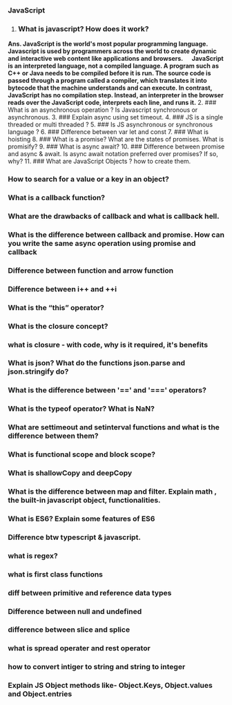 ### JavaScript

1. ### What is javascript? How does it work?
**Ans. JavaScript is the world's most popular programming language. Javascript is used by programmers across the world to create dynamic and interactive web content like applications and browsers.
     JavaScript is an interpreted language, not a compiled language. A program such as C++ or Java needs to be compiled before it is run. The source code is passed through a program called a compiler, which translates it into bytecode that the machine understands and can execute. In contrast, JavaScript has no compilation step. Instead, an interpreter in the browser reads over the JavaScript code, interprets each line, and runs it.**
2. ### What is an asynchronous operation ? Is Javascript synchronous or asynchronous. 
3. ### Explain async using set timeout.
4. ### JS is a single threaded or multi threaded ?
5. ### Is JS asynchronous or synchronous language ?
6. ### Difference between var let and const
7. ### What is hoisting 
8. ### What is a promise? What are the states of promises. What is promisify?
9. ### What is async await?
10. ### Difference between promise and async & await. Is async await notation preferred over promises? If so, why?
11. ### What are JavaScript Objects ? how to create them. 
### How to search for a value or a key in an object? 
### What is a callback function? 
### What are the drawbacks of callback and what is callback hell.
###  What is the difference between callback and promise. How can you write the same async operation using promise and callback 
### Difference between function and arrow function
### Difference between i++ and ++i
### What is the “this” operator?
### What is the closure concept?
### what is closure - with code, why is it required, it's benefits 
### What is json? What do the functions json.parse and json.stringify do?
### What is the difference between '==' and '===' operators? 
### What is the typeof operator? What is NaN?
### What are settimeout and setinterval functions and what is the difference between them?
### What is functional scope and block scope? 
### What is shallowCopy and deepCopy
### What is the difference between map and filter. Explain math , the built-in javascript object, functionalities. 
### What is ES6? Explain some features of ES6
### Difference btw typescript & javascript.
### what is regex?
### what is first class functions
### diff between primitive and reference data types
### Difference between null and undefined
### difference between slice and splice 
### what is spread operater and rest operator
### how to convert intiger to string and string to integer
### Explain JS Object methods like- Object.Keys,  Object.values and Object.entries
